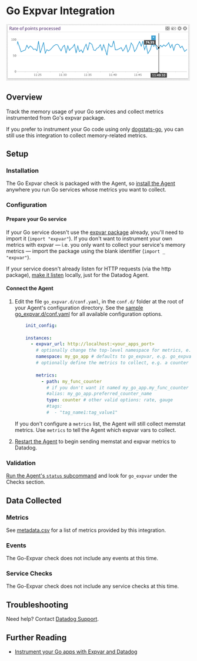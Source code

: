 # Go Expvar Integration

![Go graph][11]

## Overview

Track the memory usage of your Go services and collect metrics instrumented from Go's expvar package.

If you prefer to instrument your Go code using only [dogstats-go][1], you can still use this integration to collect memory-related metrics.

## Setup
### Installation

The Go Expvar check is packaged with the Agent, so [install the Agent][2] anywhere you run Go services whose metrics you want to collect.

### Configuration
#### Prepare your Go service

If your Go service doesn't use the [expvar package][3] already, you'll need to import it (`import "expvar"`). If you don't want to instrument your own metrics with expvar — i.e. you only want to collect your service's memory metrics — import the package using the blank identifier (`import _ "expvar"`).

If your service doesn't already listen for HTTP requests (via the http package), [make it listen][4] locally, just for the Datadog Agent.

#### Connect the Agent

1. Edit the file `go_expvar.d/conf.yaml`, in the `conf.d/` folder at the root of your Agent's configuration directory. See the [sample go_expvar.d/conf.yaml][5] for all available configuration options.

    ```yaml
        init_config:

        instances:
          - expvar_url: http://localhost:<your_apps_port>
            # optionally change the top-level namespace for metrics, e.g. my_go_app.memstats.alloc
            namespace: my_go_app # defaults to go_expvar, e.g. go_expvar.memstats.alloc
            # optionally define the metrics to collect, e.g. a counter var your service exposes with expvar.NewInt("my_func_counter")

            metrics:
              - path: my_func_counter
                # if you don't want it named my_go_app.my_func_counter
                #alias: my_go_app.preferred_counter_name
                type: counter # other valid options: rate, gauge
                #tags:
                #  - "tag_name1:tag_value1"
    ```

    If you don't configure a `metrics` list, the Agent will still collect memstat metrics. Use `metrics` to tell the Agent which expvar vars to collect.

2. [Restart the Agent][6] to begin sending memstat and expvar metrics to Datadog.

### Validation

[Run the Agent's `status` subcommand][7] and look for `go_expvar` under the Checks section.

## Data Collected
### Metrics

See [metadata.csv][8] for a list of metrics provided by this integration.

### Events
The Go-Expvar check does not include any events at this time.

### Service Checks
The Go-Expvar check does not include any service checks at this time.

## Troubleshooting
Need help? Contact [Datadog Support][9].

## Further Reading

* [Instrument your Go apps with Expvar and Datadog][10]


[1]: https://github.com/DataDog/datadog-go
[2]: https://app.datadoghq.com/account/settings#agent
[3]: https://golang.org/pkg/expvar/
[4]: https://golang.org/pkg/net/http/#ListenAndServe
[5]: https://github.com/DataDog/integrations-core/blob/master/go_expvar/datadog_checks/go_expvar/data/conf.yaml.example
[6]: https://docs.datadoghq.com/agent/faq/agent-commands/#start-stop-restart-the-agent
[7]: https://docs.datadoghq.com/agent/faq/agent-commands/#agent-status-and-information
[8]: https://github.com/DataDog/integrations-core/blob/master/go_expvar/metadata.csv
[9]: https://docs.datadoghq.com/help/
[10]: https://www.datadoghq.com/blog/instrument-go-apps-expvar-datadog/
[11]: https://raw.githubusercontent.com/DataDog/integrations-core/master/go_expvar/images/go_graph.png

